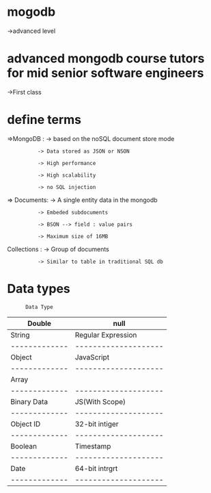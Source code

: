 # mogodb
->advanced level 
# advanced mongodb course tutors for mid senior software engineers

->First class 

# define terms

=>MongoDB :   -> based on the noSQL document store mode

              -> Data stored as JSON or NSON

              -> High performance

              -> High scalability

              -> no SQL injection

=> Documents: -> A single entity data in the mongodb
              
              -> Embeded subdocuments
              
              -> BSON --> field : value pairs
              
              -> Maximum size of 16MB

Collections : -> Group of documents
              
              -> Similar to table in traditional SQL db


               
# Data types 
 
          Data Type                
 
 | Double      |     null           |
 |-------------|--------------------|
 | String      | Regular Expression |
 |-------------|--------------------|
 | Object      | JavaScript         |
 |-------------|--------------------|
 | Array       |                    |
 |-------------|--------------------|
 | Binary Data |JS(With Scope)      |
 |-------------|--------------------|
 | Object ID   | 32-bit intiger     |
 |-------------|--------------------|
 | Boolean     | Timestamp          |
 |-------------|--------------------|
 | Date        | 64-bit intrgrt     |
 |-------------|--------------------|